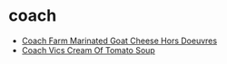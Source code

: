 # coach

 * [Coach Farm Marinated Goat Cheese Hors Doeuvres](../index/c/coach-farm-marinated-goat-cheese-hors-doeuvres-10073.json)
 * [Coach Vics Cream Of Tomato Soup](../index/c/coach-vics-cream-of-tomato-soup.json)
